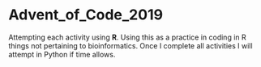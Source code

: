 # Advent_of_Code_2019

Attempting each activity using **R**. Using this as a practice in coding in R things not pertaining to bioinformatics.
Once I complete all activities I will attempt in Python if time allows. 
